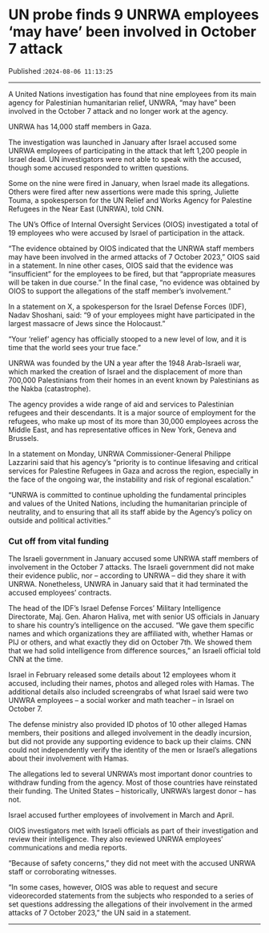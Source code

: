 # UN probe finds 9 UNRWA employees ‘may have’ been involved in October 7 attack

Published :`2024-08-06 11:13:25`

---

A United Nations investigation has found that nine employees from its main agency for Palestinian humanitarian relief, UNWRA, “may have” been involved in the October 7 attack and no longer work at the agency.

UNRWA has 14,000 staff members in Gaza.

The investigation was launched in January after Israel accused some UNRWA employees of participating in the attack that left 1,200 people in Israel dead. UN investigators were not able to speak with the accused, though some accused responded to written questions.

Some on the nine were fired in January, when Israel made its allegations. Others were fired after new assertions were made this spring, Juliette Touma, a spokesperson for the UN Relief and Works Agency for Palestine Refugees in the Near East (UNRWA), told CNN.

The UN’s Office of Internal Oversight Services (OIOS) investigated a total of 19 employees who were accused by Israel of participation in the attack.

“The evidence obtained by OIOS indicated that the UNRWA staff members may have been involved in the armed attacks of 7 October 2023,” OIOS said in a statement. In nine other cases, OIOS said that the evidence was “insufficient” for the employees to be fired, but that “appropriate measures will be taken in due course.” In the final case, “no evidence was obtained by OIOS to support the allegations of the staff member’s involvement.”

In a statement on X, a spokesperson for the Israel Defense Forces (IDF), Nadav Shoshani, said: “9 of your employees might have participated in the largest massacre of Jews since the Holocaust.”

“Your ‘relief’ agency has officially stooped to a new level of low, and it is time that the world sees your true face.”

UNRWA was founded by the UN a year after the 1948 Arab-Israeli war, which marked the creation of Israel and the displacement of more than 700,000 Palestinians from their homes in an event known by Palestinians as the Nakba (catastrophe).

The agency provides a wide range of aid and services to Palestinian refugees and their descendants. It is a major source of employment for the refugees, who make up most of its more than 30,000 employees across the Middle East, and has representative offices in New York, Geneva and Brussels.

In a statement on Monday, UNRWA Commissioner-General Philippe Lazzarini said that his agency’s “priority is to continue lifesaving and critical services for Palestine Refugees in Gaza and across the region, especially in the face of the ongoing war, the instability and risk of regional escalation.”

“UNRWA is committed to continue upholding the fundamental principles and values of the United Nations, including the humanitarian principle of neutrality, and to ensuring that all its staff abide by the Agency’s policy on outside and political activities.”

### Cut off from vital funding

The Israeli government in January accused some UNRWA staff members of involvement in the October 7 attacks. The Israeli government did not make their evidence public, nor – according to UNRWA – did they share it with UNRWA. Nonetheless, UNWRA in January said that it had terminated the accused employees’ contracts.

The head of the IDF’s Israel Defense Forces’ Military Intelligence Directorate, Maj. Gen. Aharon Haliva, met with senior US officials in January to share his country’s intelligence on the accused. “We gave them specific names and which organizations they are affiliated with, whether Hamas or PIJ or others, and what exactly they did on October 7th. We showed them that we had solid intelligence from difference sources,” an Israeli official told CNN at the time.

Israel in February released some details about 12 employees whom it accused, including their names, photos and alleged roles with Hamas. The additional details also included screengrabs of what Israel said were two UNWRA employees – a social worker and math teacher – in Israel on October 7.

The defense ministry also provided ID photos of 10 other alleged Hamas members, their positions and alleged involvement in the deadly incursion, but did not provide any supporting evidence to back up their claims. CNN could not independently verify the identity of the men or Israel’s allegations about their involvement with Hamas.

The allegations led to several UNRWA’s most important donor countries to withdraw funding from the agency. Most of those countries have reinstated their funding. The United States – historically, UNRWA’s largest donor – has not.

Israel accused further employees of involvement in March and April.

OIOS investigators met with Israeli officials as part of their investigation and review their intelligence. They also reviewed UNRWA employees’ communications and media reports.

“Because of safety concerns,” they did not meet with the accused UNRWA staff or corroborating witnesses.

“In some cases, however, OIOS was able to request and secure videorecorded statements from the subjects who responded to a series of set questions addressing the allegations of their involvement in the armed attacks of 7 October 2023,” the UN said in a statement.

---

